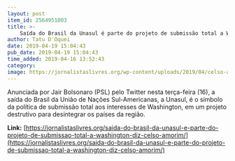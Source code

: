 ```yaml
---
layout: post
item_id: 2564951803
title: >-
    Saída do Brasil da Unasul é parte do projeto de submissão total a Washington, diz Celso Amorim
author: Tatu D'Oquei
date: 2019-04-19 15:04:43
pub_date: 2019-04-19 15:04:43
time_added: 2019-04-16 13:52:43
category: 
image: https://jornalistaslivres.org/wp-content/uploads/2019/04/celso-amorim.jpg
---
```


Anunciada por Jair Bolsonaro (PSL) pelo Twitter nesta terça-feira (16), a saída do Brasil da União de Nações Sul-Americanas, a Unasul, é o símbolo da política de submissão total aos interesses de Washington, em um projeto destrutivo para desintegrar os países da região.

**Link:** [https://jornalistaslivres.org/saida-do-brasil-da-unasul-e-parte-do-projeto-de-submissao-total-a-washington-diz-celso-amorim/](https://jornalistaslivres.org/saida-do-brasil-da-unasul-e-parte-do-projeto-de-submissao-total-a-washington-diz-celso-amorim/)

